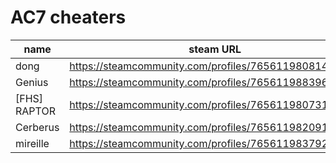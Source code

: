 # AC7 cheaters

| name | steam URL |
| ------ | ------|
| dong | https://steamcommunity.com/profiles/76561198081430238 |
| Genius | https://steamcommunity.com/profiles/76561198839646162 |
| [FHS] RAPTOR | https://steamcommunity.com/profiles/76561198073103373 |
| Cerberus | https://steamcommunity.com/profiles/76561198209173436 |
| mireille | https://steamcommunity.com/profiles/76561198379251619 |
